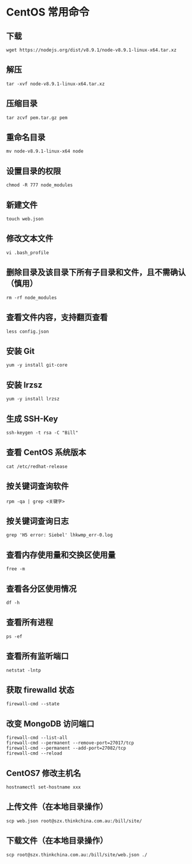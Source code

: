 # CentOS 常用命令

## 下载

```
wget https://nodejs.org/dist/v8.9.1/node-v8.9.1-linux-x64.tar.xz
```

## 解压

```
tar -xvf node-v8.9.1-linux-x64.tar.xz
```

## 压缩目录

```
tar zcvf pem.tar.gz pem
```

## 重命名目录

```
mv node-v8.9.1-linux-x64 node
```

## 设置目录的权限

```
chmod -R 777 node_modules
```

## 新建文件

```
touch web.json
```

## 修改文本文件

```
vi .bash_profile
```

## 删除目录及该目录下所有子目录和文件，且不需确认（慎用）

```
rm -rf node_modules
```

## 查看文件内容，支持翻页查看

```
less config.json
```

## 安装 Git

```
yum -y install git-core
```

## 安装 lrzsz

```
yum -y install lrzsz
```

## 生成 SSH-Key

```
ssh-keygen -t rsa -C "Bill"
```

## 查看 CentOS 系统版本

```
cat /etc/redhat-release
```

## 按关键词查询软件

```
rpm -qa | grep <关键字>
```

## 按关键词查询日志

```
grep 'H5 error: Siebel' lhkwmp_err-0.log
```

## 查看内存使用量和交换区使用量

```
free -m
```

## 查看各分区使用情况

```
df -h
```

## 查看所有进程

```
ps -ef
```

## 查看所有监听端口

```
netstat -lntp
```

## 获取 firewalld 状态

```
firewall-cmd --state
```

## 改变 MongoDB 访问端口

```
firewall-cmd --list-all
firewall-cmd --permanent --remove-port=27017/tcp
firewall-cmd --permanent --add-port=27082/tcp
firewall-cmd --reload
```

## CentOS7 修改主机名

```
hostnamectl set-hostname xxx
```

## 上传文件（在本地目录操作）

```
scp web.json root@szx.thinkchina.com.au:/bill/site/
```

## 下载文件（在本地目录操作）

```
scp root@szx.thinkchina.com.au:/bill/site/web.json ./
```
